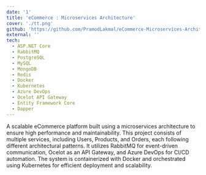 ```yaml
---
date: '1'
title: 'eCommerce : Microservices Architecture'
cover: './tt.png'
github: 'https://github.com/PramodLakmal/eCommerce-Microservices-Architecture'
external: ''
tech:
  - ASP.NET Core
  - RabbitMQ
  - PostgreSQL
  - MySQL
  - MongoDB
  - Redis
  - Docker
  - Kubernetes
  - Azure DevOps
  - Ocelot API Gateway
  - Entity Framework Core
  - Dapper
---
```


A scalable eCommerce platform built using a microservices architecture to ensure high performance and maintainability. This project consists of multiple services, including Users, Products, and Orders, each following different architectural patterns. It utilizes RabbitMQ for event-driven communication, Ocelot as an API Gateway, and Azure DevOps for CI/CD automation. The system is containerized with Docker and orchestrated using Kubernetes for efficient deployment and scalability.

